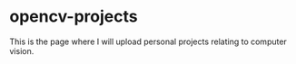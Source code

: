 # opencv-projects
This is the page where I will upload personal projects relating to computer vision.
